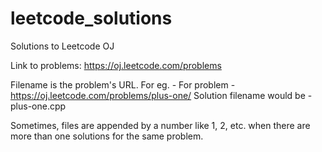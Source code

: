 leetcode_solutions
==================

Solutions to Leetcode OJ

Link to problems: https://oj.leetcode.com/problems

Filename is the problem's URL. For eg. -
For problem - https://oj.leetcode.com/problems/plus-one/
Solution filename would be - plus-one.cpp

Sometimes, files are appended by a number like 1, 2, etc. when there are more than one solutions for the same problem.
